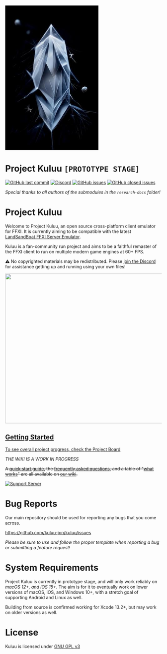 
![Project Kuluu Logo](https://raw.githubusercontent.com/kuluu-jon/kuluu/main/logo.jpg)

# Project Kuluu `[PROTOTYPE STAGE]`

<a href="https://github.com/kuluu-jon/kuluu">![GitHub last commit](https://img.shields.io/github/last-commit/kuluu-jon/kuluu?style=for-the-badge)</a>
<a href="https://discord.gg/5c8NK46SuD">![Discord](https://img.shields.io/discord/979113183124025364?style=for-the-badge)</a>
<a href="https://github.com/kuluu-jon/kuluu/issues">![GitHub issues](https://img.shields.io/github/issues/kuluu-jon/kuluu?style=for-the-badge)</a>
<a href="https://github.com/kuluu-jon/kuluu/issues?q=is%3Aissue+is%3Aclosed">![GitHub closed issues](https://img.shields.io/github/issues-closed/kuluu-jon/kuluu?style=for-the-badge)</a>

_Special thanks to all authors of the submodules in the `research-docs` folder!_

# Project Kuluu

Welcome to Project Kuluu, an open source cross-platform client emulator for FFXI. It is currently aiming to be compatible with the latest [LandSandBoat FFXI Server Emulator](https://github.com/LandSandBoat/server).

Kuluu is a fan-community run project and aims to be a faithful remaster of the FFXI client to run on multiple modern game engines at 60+ FPS.

⚠️ No copyrighted materials may be redistributed. Please [join the Discord](https://discord.gg/5c8NK46SuD) for assistance getting up and running using your own files!

<a href="https://raw.githubusercontent.com/kuluu-jon/kuluu/main/blob/kuluu-preview.webm"><img src="https://raw.githubusercontent.com/kuluu-jon/kuluu/main/kuluu-preview.gif" width="720" height="480" />

## Getting Started

To see overall project progress, check [the Project Board](https://github.com/users/kuluu-jon/projects/1)

*THE WIKI IS A WORK IN PROGRESS* 

~~A [quick start guide](https://github.com/kuluu-jon/kuluu/wiki/Quick-Start-Guide), the [frequently asked questions](https://github.com/kuluu-jon/kuluu/-/wikis/Frequently-Asked-Questions), and a table of "[what works](https://github.com/kuluu-jon/kuluu/wikis/What-Works)" are all available on [our wiki](https://github.com/kuluu-jon/kuluu/wiki).~~

[![Support Server](https://img.shields.io/discord/979113183124025364.svg?label=Discord&logo=Discord&colorB=7289da&style=for-the-badge)](https://discord.gg/5c8NK46SuD)

# Bug Reports

Our main repository should be used for reporting any bugs that you come across.

https://github.com/kuluu-jon/kuluu/issues

*Please be sure to use and follow the proper template when reporting a bug or submitting a feature request!*

# System Requirements

Project Kuluu is currently in prototype stage, and will only work reliably on *macOS 12+, and iOS 15+*. The aim is for it to eventually work on lower versions of macOS, iOS, and Windows 10+, with a stretch goal of supporting Android and Linux as well.

Building from source is confirmed working for Xcode 13.2+, but may work on older versions as well.

# License

Kuluu is licensed under [GNU GPL v3](https://github.com/kuluu-jon/kuluu/blob/main/LICENSE.md)
